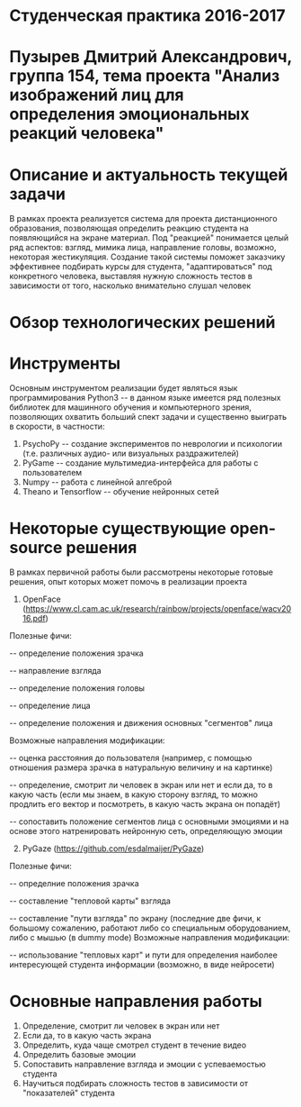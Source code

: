 # Студенческая практика 2016-2017
# Пузырев Дмитрий Александрович, группа 154, тема проекта "Анализ изображений лиц для определения эмоциональных реакций человека"
# Описание и актуальность текущей задачи
В рамках проекта реализуется система для проекта дистанционного образования, позволяющая определить реакцию студента на появляющийся на экране материал. Под "реакцией" понимается целый ряд аспектов: взгляд, мимика лица, направление головы, возможно, некоторая жестикуляция.
Создание такой системы поможет заказчику эффективнее подбирать курсы для студента, "адаптироваться" под конкретного человека, выставляя нужную сложность тестов в зависимости от того, насколько внимательно слушал человек
# Обзор технологических решений
# Инструменты
Основным инструментом реализации будет являться язык программирования Python3 -- в данном языке имеется ряд полезных библиотек для машинного обучения и компьютерного зрения, позволяющих охватить больший спект задачи и существенно выиграть в скорости, в частности:

1. PsychoPy -- создание экспериментов по неврологии и психологии (т.е. различных аудио- или визуальных раздражителей)
2. PyGame -- создание мультимедиа-интерфейса для работы с пользователем
3. Numpy -- работа с линейной алгеброй
4. Theano и Tensorflow -- обучение нейронных сетей

# Некоторые существующие open-source решения
В рамках первичной работы были рассмотрены некоторые готовые решения, опыт которых может помочь в реализации проекта

1. OpenFace (https://www.cl.cam.ac.uk/research/rainbow/projects/openface/wacv2016.pdf)

Полезные фичи:

-- определение положения зрачка

-- направление взгляда

-- определение положения головы

-- определение лица

-- определение положения и движения основных "сегментов" лица

Возможные направления модификации:

-- оценка расстояния до пользователя (например, с помощью отношения размера зрачка в натуральную величину и на картинке)

-- определение, смотрит ли человек в экран или нет и если да, то в какую часть (если мы знаем, в какую сторону взгляд, то можно продлить его вектор и посмотреть, в какую часть  экрана он попадёт)

-- сопоставить положение сегментов лица с основными эмоциями и на основе этого натренировать нейронную сеть, определяющую эмоции

2. PyGaze (https://github.com/esdalmaijer/PyGaze)

Полезные фичи:

-- определние положения зрачка

-- составление "тепловой карты" взгляда

-- составление "пути взгляда" по экрану (последние две фичи, к большому сожалению, работают либо со специальным оборудованием, либо с мышью (в dummy mode)
Возможные направления модификации:

-- использование "тепловых карт" и пути для определения наиболее интересующей студента информации (возможно, в виде нейросети)

# Основные направления работы
1. Определение, смотрит ли человек в экран или нет
2. Если да, то в какую часть экрана
3. Определить, куда чаще смотрел студент в течение видео
4. Определить базовые эмоции
5. Сопоставить направление взгляда и эмоции с успеваемостью студента
6. Научиться подбирать сложность тестов в зависимости от "показателей" студента
